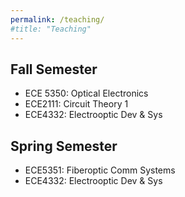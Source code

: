```yaml
---
permalink: /teaching/
#title: "Teaching"
---
```

## Fall Semester
- ECE 5350: Optical Electronics 
-  ECE2111: Circuit Theory 1
-  ECE4332: Electrooptic Dev & Sys
## Spring Semester
-  ECE5351: Fiberoptic Comm Systems
-   ECE4332: Electrooptic Dev & Sys


